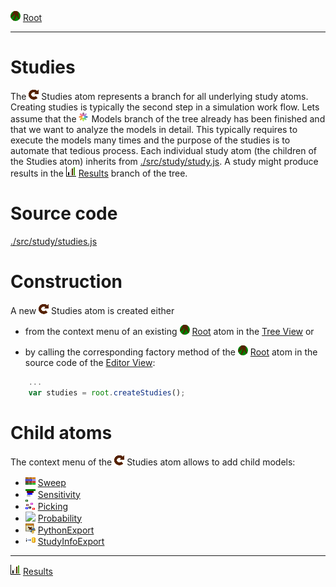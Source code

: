 ![](../../../icons/root.png) [Root](../root.md)

----

# Studies

The ![](../../../icons/studies.png) Studies atom represents a branch for all underlying study atoms. Creating studies is 
typically the second step in a simulation work flow. Lets assume that the ![](../../../icons/models.png) Models branch of the tree already has been finished and that we want to analyze the models in detail. This typically requires to execute the models many times and the purpose of the studies is to automate that tedious process. Each individual study atom (the children of the Studies atom) inherits from [./src/study/study.js](../../../src/study/study.js). A study might produce results in the ![Results](../../../icons/results.png) [Results](../result/results.md) branch of the tree. 

# Source code

[./src/study/studies.js](../../../src/study/studies.js)

# Construction

A new ![](../../../icons/studies.png) Studies atom is created either 


* from the context menu of an existing ![](../../../icons/root.png) [Root](../root.md) atom in the [Tree View](../../views/treeView.md) or 

* by calling the corresponding factory method of the ![](../../../icons/root.png) [Root](../root.md) atom in the source code of the [Editor View](../../views/editorView.md):	

```javascript
    ...
    var studies = root.createStudies();	     
```

# Child atoms

The context menu of the ![](../../../icons/studies.png) Studies atom allows to add child models: 

* ![](../../../icons/sweep.png) [Sweep](./sweep/sweep.md)
* ![](../../../icons/sensitivity.png) [Sensitivity](./sensitivity/sensitivity.md)
* ![](../../../icons/picking.png) [Picking](./picking/picking.md)
* ![](../../../icons/probablity.png) [Probability](./probability/probability.md)
* ![](../../../icons/pythonExport.png) [PythonExport](./pythonExport/pythonExport.md)
* ![](../../../icons/studyInfoExport.png) [StudyInfoExport](./studyInfoExport/studyInfoExport.md)


----
![Results](../../../icons/results.png) [Results](../result/results.md)
